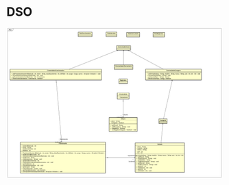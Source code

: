 # DSO
![Trabalho 1 - Diagrama](https://github.com/g-saldanha/DSO/blob/master/Claviculario-Trabalho01.png)
